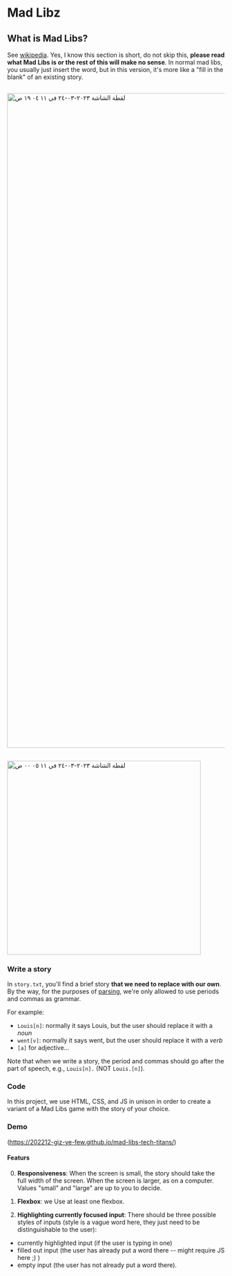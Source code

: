 #  Mad Libz

## What is Mad Libs? 
See [wikipedia](https://en.wikipedia.org/wiki/Mad_Libs). Yes, I know this section is short, do not skip this, **please read what Mad Libs is or the rest of this will make no sense**. In normal mad libs, you usually just insert the word, but in this version, it's more like a "fill in the blank" of an existing story.

## 

<img width="1512" alt="‏لقطة الشاشة ٢٠٢٣-٠٣-٢٤ في ١١ ٠٤ ١٩ ص" src="https://user-images.githubusercontent.com/49036484/227461048-b839a736-35df-470f-8c3a-9ec91069f1df.png">


##
<img width="448" alt="‏لقطة الشاشة ٢٠٢٣-٠٣-٢٤ في ١١ ٠٥ ٠٠ ص" src="https://user-images.githubusercontent.com/49036484/227461077-14854ed4-b533-48dd-b6d0-15622f13db40.png">


### Write a story

In `story.txt`, you'll find a brief story **that we need to replace with our own**. By the way, for the purposes of [parsing](https://en.wikipedia.org/wiki/Parsing), we're only allowed to use periods and commas as grammar.

For example:
* `Louis[n]`: normally it says Louis, but the user should replace it with a *noun*
* `went[v]`: normally it says went, but the user should replace it with a *verb*
* `[a]` for adjective...

Note that when we write a story, the period and commas should go after the part of speech, e.g., `Louis[n].` (NOT `Louis.[n]`).

### Code

In this project, we use HTML, CSS, and JS in unison in order to create a variant of a Mad Libs game with the story of your choice. 

### Demo

(https://202212-giz-ye-few.github.io/mad-libs-tech-titans/)

#### Featurs

0. **Responsiveness**: When the screen is small, the story should take the full width of the screen. When the screen is larger, as on a computer. Values "small" and "large" are up to you to decide.

1. **Flexbox**: we Use at least one flexbox.

2. **Highlighting currently focused input**: There should be three possible styles of inputs (style is a vague word here, they just need to be distinguishable to the user):
* currently highlighted input (if the user is typing in one)
* filled out input (the user has already put a word there -- might require JS here ;) )
* empty input (the user has not already put a word there).



